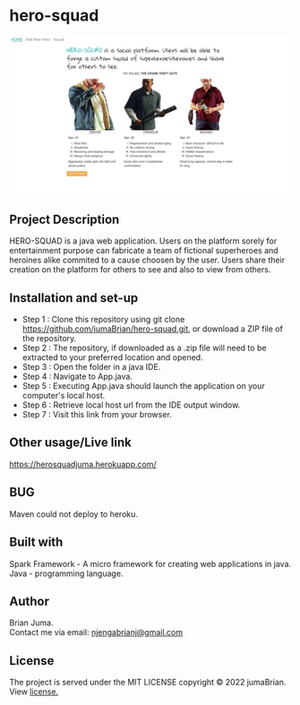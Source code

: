 # hero-squad
<img src="Screenshot.png"/>

## Project Description
HERO-SQUAD is a java web application. Users on the platform sorely for entertainment purpose can fabricate a team of fictional superheroes and heroines alike commited to a cause choosen by the user. Users share their creation on the platform for others to see and also to view from others.

## Installation and set-up
* Step 1 : Clone this repository using git clone https://github.com/jumaBrian/hero-squad.git, or download a ZIP file of the repository.
* Step 2 : The repository, if downloaded as a .zip file will need to be extracted to your preferred location and opened.
* Step 3 : Open the folder in a java IDE.
* Step 4 : Navigate to App.java.
* Step 5 : Executing App.java should launch the application on your computer's local host.
* Step 6 : Retrieve local host url from the IDE output window.
* Step 7 : Visit this link from your browser.

## Other usage/Live link
https://herosquadjuma.herokuapp.com/

## BUG 
Maven could not deploy to heroku.

## Built with
 Spark Framework - A micro framework for creating web applications in java.
 Java - programming language.
 
## Author
Brian Juma.
<br>
Contact me via email: njengabrianj@gmail.com

## License 
The project is served under the MIT LICENSE copyright &copy; 2022 jumaBrian.
View <a href="https://github.com/jumaBrian/hero-squad/blob/master/LICENSE">license.</a>
